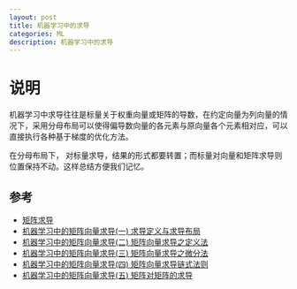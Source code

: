```yaml
---
layout: post
title: 机器学习中的求导
categories: ML
description: 机器学习中的求导
---
```


# 说明

机器学习中求导往往是标量关于权重向量或矩阵的导数，在约定向量为列向量的情况下，采用分母布局可以使得偏导数向量的各元素与原向量各个元素相对应，可以直接执行各种基于梯度的优化方法。

在分母布局下， 对标量求导，结果的形式都要转置；而标量对向量和矩阵求导则位置保持不动。这样总结方便我们记忆。

## 参考
* [矩阵求导](https://blog.csdn.net/luo3300612/article/details/83894240)
* [机器学习中的矩阵向量求导(一) 求导定义与求导布局](https://www.cnblogs.com/pinard/p/10750718.html)
* [机器学习中的矩阵向量求导(二) 矩阵向量求导之定义法](https://www.cnblogs.com/pinard/p/10773942.html)
* [机器学习中的矩阵向量求导(三) 矩阵向量求导之微分法](https://www.cnblogs.com/pinard/p/10791506.html)
* [机器学习中的矩阵向量求导(四) 矩阵向量求导链式法则](https://www.cnblogs.com/pinard/p/10825264.html)
* [机器学习中的矩阵向量求导(五) 矩阵对矩阵的求导](https://www.cnblogs.com/pinard/p/10930902.html)